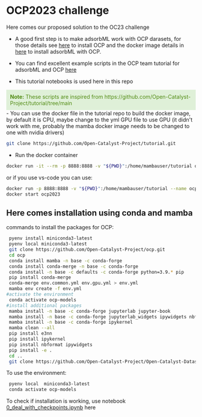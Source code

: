 # OCP2023 challenge
Here comes our proposed solution to the OC23 challenge

- A good first step is to make adsorbML work with OCP darasets, for those details see [here](https://github.com/Open-Catalyst-Project/ocp/blob/main/INSTALL.md) to install OCP and the docker image details in [here](https://github.com/Open-Catalyst-Project/tutorial/blob/main/.devcontainer/Dockerfile) to install adsorbML with OCP.

- You can find excellent example scripts in the OCP team tutorial for adsorbML and OCP [here](https://github.com/Open-Catalyst-Project/tutorial/tree/main) 

- This tutorial notebooks is used here in this repo

<div style="background-color: #DFF0D8; color: #4F8A10; padding: 10px">
    <strong>Note:</strong> These scripts are inspired from https://github.com/Open-Catalyst-Project/tutorial/tree/main 
</div>
- You can use the docker file in the tutorial repo to build the docker image, by default it is CPU, maybe change to the yml GPU file to use GPU (it didn't work with me, probably the mamba docker image needs to be changed to one with nvidia drivers)

```bash
git clone https://github.com/Open-Catalyst-Project/tutorial.git
```
- Run the docker container

```bash
docker run -it --rm -p 8888:8888 -v "${PWD}":/home/mambauser/tutorial ocp-tutorial jupyter-lab --ip=0.0.0.0 --no-browser
```

or if you use vs-code you can use:

```bash
docker run -p 8888:8888 -v "${PWD}":/home/mambauser/tutorial --name ocp2023 ocp-tutorial
docker start ocp2023
```

## Here comes installation using conda and mamba
commands to install the packages for OCP:

```bash
 pyenv install miniconda3-latest
 pyenv local miniconda3-latest
 git clone https://github.com/Open-Catalyst-Project/ocp.git
 cd ocp
 conda install mamba -n base -c conda-forge
 conda install conda-merge -n base -c conda-forge
 conda install -n base -c defaults -c conda-forge python=3.9.* pip
 pip install conda-merge
 conda-merge env.common.yml env.gpu.yml > env.yml
 mamba env create -f env.yml
#activate the environment
 conda activate ocp-models
#install additional packages
 mamba install -n base -c conda-forge jupyterlab jupyter-book
 mamba install -n base -c conda-forge jupyterlab_widgets ipywidgets nbformat
 mamba install -n base -c conda-forge ipykernel
 mamba clean --all
 pip install e3nn
 pip install ipykernel
 pip install nbformat ipywidgets
 pip install -e .
 cd ..
 git clone https://github.com/Open-Catalyst-Project/Open-Catalyst-Dataset.git

```

To use the environment:

```bash
 pyenv local  miniconda3-latest
 conda activate ocp-models
```

To check if installation is working, use notebook [0_deal_with_checkpoints.ipynb](./0_deal_with_checkpoints.ipynb) here

<!-- 
#- To install the packages for OCP, we need conda and mamba first
#- I prefer to use pyenv, OCP team recommend conda with python 3.9 (miniconda3-3.9-4.12.0)
### Install pyenv
#```bash
#curl https://pyenv.run | bash
#```
#- Add the following to your .bashrc or .zshrc
#```bash
#export PATH="$HOME/.pyenv/bin:$PATH"
#eval "$(pyenv init -)"
#eval "$(pyenv virtualenv-init -)"
#```
#- Install miniconda3-3.9-4.12.0
#```bash
#pyenv install miniconda3-3.9-4.12.0
#```
#- Activate the miniconda version locally
#```bash
#pyenv local miniconda3-3.9-4.12.0
#```
#- Install mamba
#```bash
#conda install mamba -n base -c conda-forge
#```
#- Install conda-merge
#```bash
#conda install conda-merge -n base -c conda-forge
#```
#- install conda-forge and its pip
#```bash
#conda install -n base -c defaults -c conda-forge python=3.9.* pip
#```
#- install conda-forge with pip
#```bash
#pip install conda-merge
#```
#- clone the OCP repo
#```bash
#git clone https://github.com/Open-Catalyst-Project/ocp.git
#cd ocp
#```
#- use conda-merge to create the environment YAML file
#```bash
#conda-merge env.common.yml env.gpu.yml > env.yml
#```
#- Create the conda environment
#```bash
#conda env create -f env.yml
#```
-->